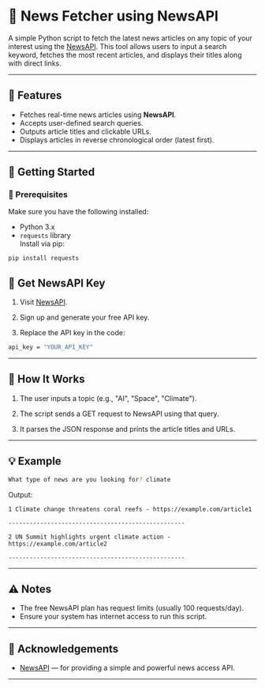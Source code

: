 # 📰 News Fetcher using NewsAPI

A simple Python script to fetch the latest news articles on any topic of your interest using the [NewsAPI](https://newsapi.org/). This tool allows users to input a search keyword, fetches the most recent articles, and displays their titles along with direct links.

---

## 📌 Features

- Fetches real-time news articles using **NewsAPI**.
- Accepts user-defined search queries.
- Outputs article titles and clickable URLs.
- Displays articles in reverse chronological order (latest first).

---

## 🚀 Getting Started

### 🔧 Prerequisites

Make sure you have the following installed:

- Python 3.x
- `requests` library  
  Install via pip:

```bash
pip install requests
```

## 🔑 Get NewsAPI Key

1. Visit [NewsAPI](NewsAPI.org).

2. Sign up and generate your free API key.

3. Replace the API key in the code:

```bash
api_key = "YOUR_API_KEY"
```

---

## 🧠 How It Works

1. The user inputs a topic (e.g., "AI", "Space", "Climate").

2. The script sends a GET request to NewsAPI using that query.

3. It parses the JSON response and prints the article titles and URLs.

---

## 💡 Example

```bash
What type of news are you looking for? climate
```

Output:

```arduino
1 Climate change threatens coral reefs - https://example.com/article1

--------------------------------------------------

2 UN Summit highlights urgent climate action - https://example.com/article2

--------------------------------------------------
```

---

## ⚠️ Notes

- The free NewsAPI plan has request limits (usually 100 requests/day).
- Ensure your system has internet access to run this script.

---

## 🙌 Acknowledgements

- [NewsAPI](NewsAPI.org) — for providing a simple and powerful news access API.

---
